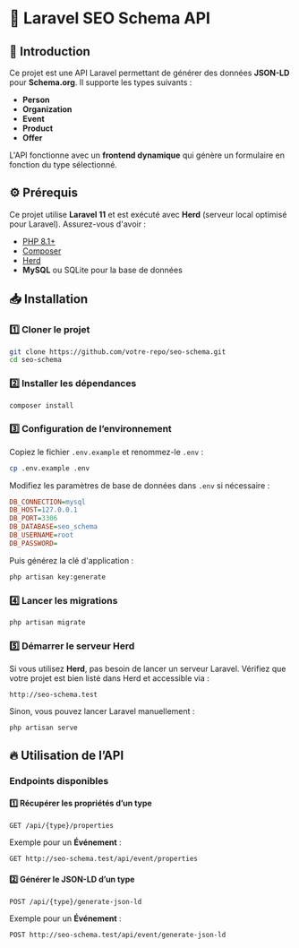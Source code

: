 # 📌 Laravel SEO Schema API

## 🚀 Introduction
Ce projet est une API Laravel permettant de générer des données **JSON-LD** pour **Schema.org**. Il supporte les types suivants :

- **Person**
- **Organization**
- **Event**
- **Product**
- **Offer**

L'API fonctionne avec un **frontend dynamique** qui génère un formulaire en fonction du type sélectionné.

## ⚙️ Prérequis
Ce projet utilise **Laravel 11** et est exécuté avec **Herd** (serveur local optimisé pour Laravel). Assurez-vous d'avoir :

- [PHP 8.1+](https://www.php.net/downloads)
- [Composer](https://getcomposer.org/download/)
- [Herd](https://herd.laravel.com/)
- **MySQL** ou SQLite pour la base de données

## 📥 Installation

### 1️⃣ Cloner le projet
```sh
git clone https://github.com/votre-repo/seo-schema.git
cd seo-schema
```

### 2️⃣ Installer les dépendances
```sh
composer install
```

### 3️⃣ Configuration de l’environnement
Copiez le fichier `.env.example` et renommez-le `.env` :
```sh
cp .env.example .env
```

Modifiez les paramètres de base de données dans `.env` si nécessaire :
```ini
DB_CONNECTION=mysql
DB_HOST=127.0.0.1
DB_PORT=3306
DB_DATABASE=seo_schema
DB_USERNAME=root
DB_PASSWORD=
```

Puis générez la clé d'application :
```sh
php artisan key:generate
```

### 4️⃣ Lancer les migrations
```sh
php artisan migrate
```

### 5️⃣ Démarrer le serveur Herd
Si vous utilisez **Herd**, pas besoin de lancer un serveur Laravel. Vérifiez que votre projet est bien listé dans Herd et accessible via :
```
http://seo-schema.test
```

Sinon, vous pouvez lancer Laravel manuellement :
```sh
php artisan serve
```

## 🔥 Utilisation de l’API
### Endpoints disponibles
#### 1️⃣ Récupérer les propriétés d’un type
```http
GET /api/{type}/properties
```
Exemple pour un **Événement** :
```sh
GET http://seo-schema.test/api/event/properties
```

#### 2️⃣ Générer le JSON-LD d’un type
```http
POST /api/{type}/generate-json-ld
```
Exemple pour un **Événement** :
```sh
POST http://seo-schema.test/api/event/generate-json-ld
```